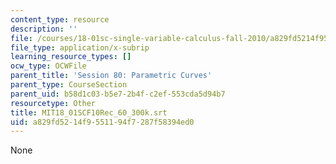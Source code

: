 ```yaml
---
content_type: resource
description: ''
file: /courses/18-01sc-single-variable-calculus-fall-2010/a829fd5214f9551194f7287f58394ed0_MIT18_01SCF10Rec_60_300k.vtt
file_type: application/x-subrip
learning_resource_types: []
ocw_type: OCWFile
parent_title: 'Session 80: Parametric Curves'
parent_type: CourseSection
parent_uid: b58d1c03-b5e7-2b4f-c2ef-553cda5d94b7
resourcetype: Other
title: MIT18_01SCF10Rec_60_300k.srt
uid: a829fd52-14f9-5511-94f7-287f58394ed0
---
```

None

